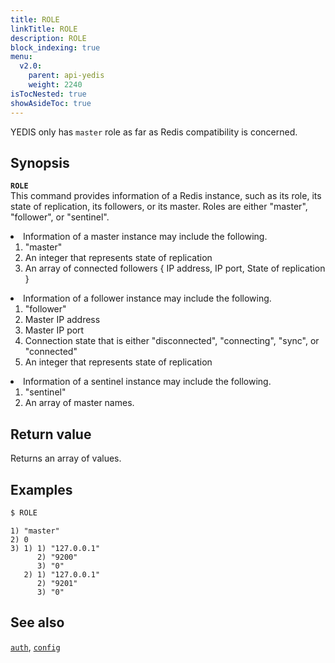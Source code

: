 ```yaml
---
title: ROLE
linkTitle: ROLE
description: ROLE
block_indexing: true
menu:
  v2.0:
    parent: api-yedis
    weight: 2240
isTocNested: true
showAsideToc: true
---
```

YEDIS only has `master` role as far as Redis compatibility is concerned.

## Synopsis

<b>`ROLE`</b><br>
This command provides information of a Redis instance, such as its role, its state of replication, its followers, or its master. Roles are either "master", "follower", or "sentinel".
<li>Information of a master instance may include the following.
  <ol>
  <li>"master"</li>
  <li>An integer that represents state of replication</li>
  <li>An array of connected followers { IP address, IP port, State of replication }</li>
  </ol>
</li>

<li>Information of a follower instance may include the following.
  <ol>
  <li>"follower"</li>
  <li>Master IP address</li>
  <li>Master IP port</li>
  <li>Connection state that is either "disconnected", "connecting", "sync", or "connected"</li>
  <li>An integer that represents state of replication</li>
  </ol>
</li>

<li>Information of a sentinel instance may include the following.
  <ol>
  <li>"sentinel"</li>
  <li>An array of master names.</li>
  </ol>
</li>

## Return value

Returns an array of values.

## Examples

```sh
$ ROLE
```

```
1) "master"
2) 0
3) 1) 1) "127.0.0.1"
      2) "9200"
      3) "0"
   2) 1) "127.0.0.1"
      2) "9201"
      3) "0"
```

## See also

[`auth`](../auth/), [`config`](../config/)
